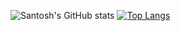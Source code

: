 ![Santosh's GitHub stats](https://github-readme-stats.vercel.app/api?username=Santosh367&show_icons=true&count_private=true&theme=highcontrast&show_owner)
[![Top Langs](https://github-readme-stats.vercel.app/api/top-langs/?username=Santosh367)](https://github.com/Santosh367/github-readme-stats)
